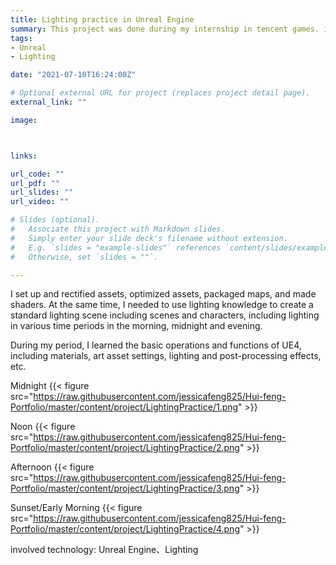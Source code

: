```yaml
---
title: Lighting practice in Unreal Engine
summary: This project was done during my internship in tencent games. it is also a training assignment.
tags:
- Unreal
- Lighting

date: "2021-07-10T16:24:00Z"

# Optional external URL for project (replaces project detail page).
external_link: ""

image:



links:

url_code: ""
url_pdf: ""
url_slides: ""
url_video: ""

# Slides (optional).
#   Associate this project with Markdown slides.
#   Simply enter your slide deck's filename without extension.
#   E.g. `slides = "example-slides"` references `content/slides/example-slides.md`.
#   Otherwise, set `slides = ""`.

---
```




I set up and rectified assets, optimized assets, packaged maps, and made shaders. At the same time, I needed to use lighting knowledge to create a standard lighting scene including scenes and characters, including lighting in various time periods in the morning, midnight and evening.


During my period, I learned the basic operations and functions of UE4, including materials, art asset settings, lighting and post-processing effects, etc.


Midnight
{{< figure src="https://raw.githubusercontent.com/jessicafeng825/Hui-feng-Portfolio/master/content/project/LightingPractice/1.png" >}}

Noon
{{< figure src="https://raw.githubusercontent.com/jessicafeng825/Hui-feng-Portfolio/master/content/project/LightingPractice/2.png" >}}

Afternoon
{{< figure src="https://raw.githubusercontent.com/jessicafeng825/Hui-feng-Portfolio/master/content/project/LightingPractice/3.png" >}}

Sunset/Early Morning
{{< figure src="https://raw.githubusercontent.com/jessicafeng825/Hui-feng-Portfolio/master/content/project/LightingPractice/4.png" >}}


involved technology: Unreal Engine、Lighting
